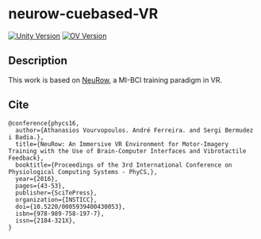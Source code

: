 
# neurow-cuebased-VR
 
[![Unity Version](https://img.shields.io/badge/Unity-2018.4.3f1-orange.svg)](https://download.unity3d.com/download_unity/8a9509a5aff9/UnityDownloadAssistant-2018.4.3f1.exe)
[![OV Version](https://img.shields.io/badge/OpenVibe-3.0-blue.svg)](http://openvibe.inria.fr/pub/bin/win64/openvibe-3.0.0-64bit-setup.exe)

## Description
This work is based on [NeuRow](https://www.researchgate.net/publication/303518963_NeuRow_An_Immersive_VR_Environment_for_Motor-Imagery_Training_with_the_Use_of_Brain-Computer_Interfaces_and_Vibrotactile_Feedback), a MI-BCI training paradigm in VR.


## Cite
```
@conference{phycs16,
  author={Athanasios Vourvopoulos. André Ferreira. and Sergi Bermudez i Badia.},
  title={NeuRow: An Immersive VR Environment for Motor-Imagery Training with the Use of Brain-Computer Interfaces and Vibrotactile Feedback},
  booktitle={Proceedings of the 3rd International Conference on Physiological Computing Systems - PhyCS,},
  year={2016},
  pages={43-53},
  publisher={SciTePress},
  organization={INSTICC},
  doi={10.5220/0005939400430053},
  isbn={978-989-758-197-7},
  issn={2184-321X},
}
```
